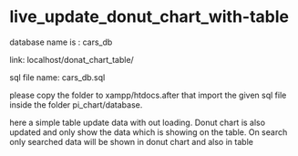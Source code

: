 # live_update_donut_chart_with-table

database name is : cars_db

link: localhost/donat_chart_table/

sql file name: cars_db.sql


please copy the folder to xampp/htdocs.after that import the given sql file inside the folder pi_chart/database.


here a simple table update data with out loading. Donut chart is also updated and only show the data which is showing on the table. On search only searched data will be shown in donut chart and also in table 
